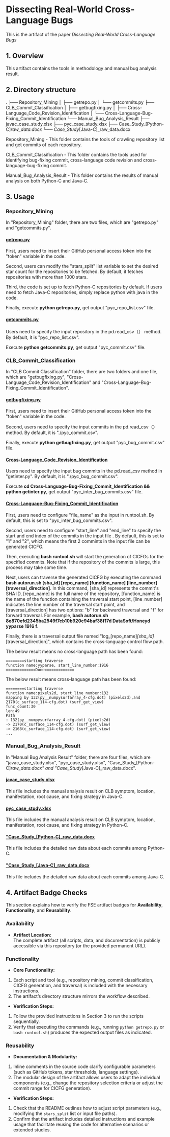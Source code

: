 # Dissecting Real-World Cross-Language Bugs

This is the artifact of the paper *Dissecting Real-World Cross-Language Bugs*

## 1. Overview
This artifact contains the tools in methodology and manual bug analysis result.

## 2. Directory structure
.
├── Repository_Mining
│   ├── getrepo.py
│   └── getcommits.py
├── CLB_Commit_Classification
│   ├── getbugfixing.py
│   ├── Cross-Language_Code_Revision_Identification
│   └── Cross-Language-Bug-Fixing_Commit_Identification
└── Manual_Bug_Analysis_Result
    ├── javac_case_study.xlsx
    ├── pyc_case_study.xlsx
    ├── Case_Study_[Python-C]_raw_data.docx
    └── Case_Study_[Java-C]_raw_data.docx

Repository_Mining - This folder contains the tools of crawling repository list and get commits of each repository. 

CLB_Commit_Classification - This folder contains the tools used for identifying bug-fixing commit, cross-language code revision and cross-language-bug-fixing commit.

Manual_Bug_Analysis_Result - This folder contains the results of manual analysis on both Python-C and Java-C.

## 3. Usage
### Repository_Mining
In "Repository_Mining" folder, there are two files, which are "getrepo.py" and "getcommits.py".

#### <u>getrepo.py</u>
First, users need to insert their GitHub personal access token into the "token" variable in the code.

Second, users can modify the "stars_split" list variable to set the desired star count for the repositories to be fetched. By default, it fetches repositories with more than 1000 stars.

Third, the code is set up to fetch Python-C repositories by default. If users need to fetch Java-C repositories, simply replace python with java in the code.

Finally, execute **python getrepo.py**, get output "pyc_repo_list.csv" file.

#### <u>getcommits.py</u>
Users need to specify the input repository in the pd.read_csv（） method. By default, it is "pyc_repo_list.csv".

Execute **python getcommits.py**, get output "pyc_commit.csv" file.

### CLB_Commit_Classification
In "CLB Commit Classification" folder, there are two folders and one file, which are "getbugfixing.py", "Cross-Language_Code_Revision_Identification" and "Cross-Language-Bug-Fixing_Commit_Identification".

#### <u>getbugfixing.py</u>
First, users need to insert their GitHub personal access token into the "token" variable in the code.

Second, users need to specify the input commits in the pd.read_csv（） method. By default, it is "./pyc_commit.csv".

Finally, execute **python getbugfixing.py**, get output "pyc_bug_commit.csv" file.

#### <u>Cross-Language_Code_Revision_Identification</u>
Users need to specify the input bug commits in the pd.read_csv method in "getinter.py". By default, it is "./pyc_bug_commit.csv".

Execute **cd Cross-Language-Bug-Fixing_Commit_Identification && python getinter.py**, get output "pyc_inter_bug_commits.csv" file.

#### <u>Cross-Language-Bug-Fixing_Commit_Identification</u>
First, users need to configure "file_name" as the input in runtool.sh. By default, this is set to "pyc_inter_bug_commits.csv".

Second, users need to configure "start_line" and "end_line" to specify the start and end index of the commits in the input file . By default, this is set to "1" and "2", which means the first 2 commints in the input file can be generated CICFG.

Then, executing **bash runtool.sh** will start the generation of CICFGs for the specified commits. Note that if the repository of the commits is large, this process may take some time.

Next, users can traverse the generated CICFG by executing the command **bash autorun.sh [sha_id] [repo_name] [function_name] [line_number] [traversal_direction]**. 
In this command, [sha_id] represents the commit's SHA ID, [repo_name] is the full name of the repository, [function_name] is the name of the function containing the traversal start point, [line_number] indicates the line number of the traversal start point, and [traversal_direction] has two options: "b" for backward traversal and "f" for forward traversal.
For example, **bash autorun.sh 8e870efd2345ba2549f7cb10b920c94baf38f17d DataSoft/Honeyd yyparse 1916 f**.

Finally, there is a traversal output file named "log_[repo_name]_[sha_id]_[traversal_direction]", which contains the cross-language control flow path.

The below result means no cross-language path has been found:
```
========starting traverse
function name:yyparse, start_line_number:1916
=============Done=============
```

The below result means cross-language path has been found:
```
========starting traverse
function name:pixels2d, start_line_number:132
mapping by 132(py__numpysurfarray_4-cfg.dot) (pixels2d),and 2170(c_surface_114-cfg.dot) (surf_get_view)
func_count:30
len:49
Path
: 132(py__numpysurfarray_4-cfg.dot) (pixels2d)
-> 2170(c_surface_114-cfg.dot) (surf_get_view)
-> 2168(c_surface_114-cfg.dot) (surf_get_view)
...
```
 

### Manual_Bug_Analysis_Result
In "Manual Bug Analysis Result" folder, there are four files, which are "javac_case_study.xlsx", "pyc_case_study.xlsx", "Case_Study_[Python-C]_raw_data.docx" and "Case_Study_[Java-C]_raw_data.docx".

#### <u>javac_case_study.xlsx</u>
This file includes the manual analysis result on CLB symptom, location, manifestation, root cause, and fixing strategy in Java-C.

#### <u>pyc_case_study.xlsx</u>
This file includes the manual analysis result on CLB symptom, location, manifestation, root cause, and fixing strategy in Python-C.

#### <u>"Case_Study_[Python-C]_raw_data.docx</u>
This file includes the detailed raw data about each commits among Python-C.

#### <u>"Case_Study_[Java-C]_raw_data.docx</u>
This file includes the detailed raw data about each commits among Java-C.


## 4. Artifact Badge Checks
This section explains how to verify the FSE artifact badges for **Availability**, **Functionality**, and **Reusability**.

### Availability
- **Artifact Location:**  
The complete artifact (all scripts, data, and documentation) is publicly accessible via this repository (or the provided permanent URL).  


### Functionality
- **Core Functionality:**
1. Each script and tool (e.g., repository mining, commit classification, CICFG generation, and traversal) is included with the necessary instructions.
2. The artifact’s directory structure mirrors the workflow described.
- **Verification Steps:**
1. Follow the provided instructions in Section 3 to run the scripts sequentially.
2. Verify that executing the commands (e.g., running `python getrepo.py` or `bash runtool.sh`) produces the expected output files as indicated.

### Reusability
- **Documentation & Modularity:**
1. Inline comments in the source code clarify configurable parameters (such as GitHub tokens, star thresholds, language settings).
2. The modular design of the artifact allows users to adapt the individual components (e.g., change the repository selection criteria or adjust the commit range for CICFG generation).
- **Verification Steps:**
1. Check that the README outlines how to adjust script parameters (e.g., modifying the `stars_split` list or input file paths).
2. Confirm that the artifact includes detailed instructions and example usage that facilitate reusing the code for alternative scenarios or extended studies.

